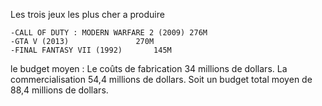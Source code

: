 Les trois jeux les plus cher a produire
	
	-CALL OF DUTY : MODERN WARFARE 2 (2009) 276M
	-GTA V (2013)				270M
	-FINAL FANTASY VII (1992)		145M


le budget moyen :
Le coûts de fabrication 34 millions de dollars.
La commercialisation 54,4 millions de dollars.
Soit un budget total moyen de 88,4 millions de dollars.


